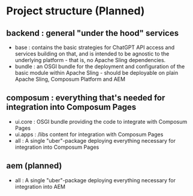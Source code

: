# Project structure (Planned)

## backend : general "under the hood" services

- base : contains the basic strategies for ChatGPT API access and services building on that, and is intended to be
  agnostic to the underlying platform - that is, no Apache Sling dependencies.
- bundle : an OSGI bundle for the deployment and configuration of the basic module within Apache Sling -
  should be deployable on plain Apache Sling, Composum Platform and AEM

## composum : everything that's needed for integration into Composum Pages

- ui.core : OSGI bundle providing the code to integrate with Composum Pages
- ui.apps : /libs content for integration with Composum Pages
- all : A single "uber"-package deploying everything necessary for integration into Composum Pages

## aem (planned)

- all : A single "uber"-package deploying everything necessary for integration into AEM
